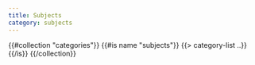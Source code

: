 ```yaml
---
title: Subjects
category: subjects
---
```


{{#collection "categories"}}
{{#is name "subjects"}}
{{> category-list ..}}
{{/is}}
{{/collection}}
